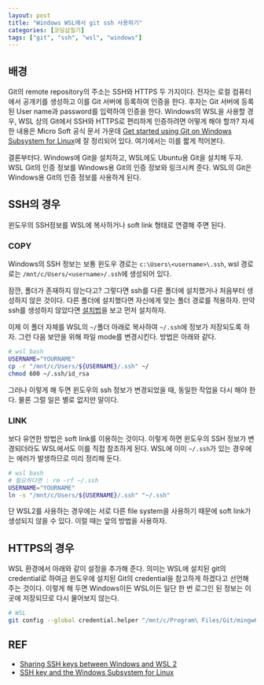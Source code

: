```yaml
---
layout: post
title: "Windows WSL에서 git ssh 사용하기"
categories: [코딩삽질기]
tags: ["git", "ssh", "wsl", "windows"]
---
```


## 배경

Git의 remote repository의 주소는 SSH와 HTTPS 두 가지이다. 전자는 로컬 컴퓨터에서 공개키를 생성하고 이를 Git 서버에 등록하여 인증을 한다. 후자는 Git 서버에 등록된 User name과 password를 입력하여 인증을 한다. Windows의 WSL을 사용할 경우, WSL 상의 Git에서 SSH와 HTTPS로 편리하게 인증하려면 어떻게 해야 할까? 자세한 내용은 Micro Soft 공식 문서 가운데 [Get started using Git on Windows Subsystem for Linux](https://docs.microsoft.com/en-us/windows/wsl/tutorials/wsl-git#git-credential-manager-setup)에 잘 정리되어 있다. 여기에서는 이를 짧게 적어본다. 

결론부터다. Windows에 Git을 설치하고, WSL에도 Ubuntu용 Git을 설치해 두자. WSL Git의 인증 정보를 Windows용 Git의 인증 정보와 링크시켜 준다. WSL의 Git은 Windows용 Git의 인증 정보를 사용하게 된다. 

## SSH의 경우

윈도우의 SSH정보를 WSL에 복사하거나 soft link 형태로 연결해 주면 된다.

### COPY

Windows의 SSH 정보는 보통 윈도우 경로는 `c:\Users\<username>\.ssh`, wsl 경로로는 `/mnt/c/Users/<username>/.ssh`에 생성되어 있다. 

잠깐, 폴더가 존재하지 않는다고? 그렇다면 ssh를 다른 폴더에 설치했거나 처음부터 생성하지 않은 것이다. 다른 폴더에 설치했다면 자신에게 맞는 폴더 경로를 적용하자. 만약 ssh를 생성하지 않았다면 [설치법](https://git-scm.com/book/ko/v2/Git-%EC%84%9C%EB%B2%84-SSH-%EA%B3%B5%EA%B0%9C%ED%82%A4-%EB%A7%8C%EB%93%A4%EA%B8%B0)을 보고 먼저 설치하자. 

이제 이 폴더 자체를 WSL의 `~/`폴더 아래로 복사하여 `~/.ssh`에 정보가 저장되도록 하자. 그런 다음 보안을 위해 파일 mode를 변경시킨다. 방법은 아래와 같다.

```bash
# wsl bash
USERNAME="YOURNAME"
cp -r "/mnt/c/Users/${USERNAME}/.ssh" ~/
chmod 600 ~/.ssh/id_rsa
```

그러나 이렇게 해 두면 윈도우의 ssh 정보가 변경되었을 때, 동일한 작업을 다시 해야 한다. 물론 그럴 일은 별로 없지만 말이다.

### LINK

보다 유연한 방법은 soft link를 이용하는 것이다. 이렇게 하면 윈도우의 SSH 정보가 변경되더라도 WSL에서도 이를 직접 참조하게 된다. WSL에 이미 `~/.ssh`가 있는 경우에는 에러가 발생하므로 미리 정리해 둔다.

```bash
# wsl bash
# 필요하다면 : rm -rf ~/.ssh
USERNAME="YOURNAME"
ln -s "/mnt/c/Users/${USERNAME}/.ssh" "~/.ssh"
```

단 WSL2를 사용하는 경우에는 서로 다른 file system을 사용하기 때문에 soft link가 생성되지 않을 수 있다. 이럴 때는 앞의 방법을 사용하자.

## HTTPS의 경우

WSL 환경에서 아래와 같이 설정을 추가해 준다. 의미는 WSL에 설치된 git의 credential로 하여금 윈도우에 설치된 Git의 credential을 참고하게 하겠다고 선언해 주는 것이다. 이렇게 해 두면 Windows이든 WSL이든 일단 한 번 로그인 된 정보는 이 곳에 저장되므로 다시 물어보지 않는다. 

```bash
# WSL
git config --global credential.helper "/mnt/c/Program\ Files/Git/mingw64/libexec/git-core/git-credential-manager-core.exe"
```

## REF

-   [Sharing SSH keys between Windows and WSL 2](https://devblogs.microsoft.com/commandline/sharing-ssh-keys-between-windows-and-wsl-2/)
-   [SSH key and the Windows Subsystem for Linux](https://florianbrinkmann.com/en/ssh-key-and-the-windows-subsystem-for-linux-3436/)
